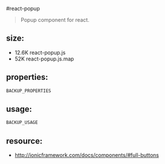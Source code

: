 #react-popup
> Popup component for react.

## size:
+ 12.6K	react-popup.js
+ 52K	react-popup.js.map


## properties:
```javascript
BACKUP_PROPERTIES
```

## usage:
```jsx
BACKUP_USAGE
```



## resource:
+ http://ionicframework.com/docs/components/#full-buttons

